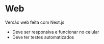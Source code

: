 # Web

Versão web feita com Next.js

- Deve ser responsiva e funcionar no celular
- Deve ter testes automatizados



